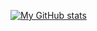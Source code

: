 [![My GitHub stats](https://github-readme-stats.vercel.app/api?username=Lewandowski-commits&show_icons=true&theme=synthwave)](https://github.com/anuraghazra/github-readme-stats)
